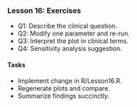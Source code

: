 ### Lesson 16: Exercises

- Q1: Describe the clinical question.
- Q2: Modify one parameter and re-run.
- Q3: Interpret the plot in clinical terms.
- Q4: Sensitivity analysis suggestion.

#### Tasks
- Implement change in R/Lesson16.R.
- Regenerate plots and compare.
- Summarize findings succinctly.

